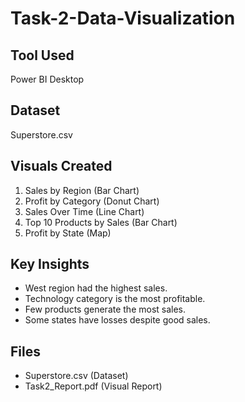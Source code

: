 # Task-2-Data-Visualization

## Tool Used
Power BI Desktop

## Dataset
Superstore.csv

## Visuals Created
1. Sales by Region (Bar Chart)
2. Profit by Category (Donut Chart)
3. Sales Over Time (Line Chart)
4. Top 10 Products by Sales (Bar Chart)
5. Profit by State (Map)

## Key Insights
- West region had the highest sales.
- Technology category is the most profitable.
- Few products generate the most sales.
- Some states have losses despite good sales.

## Files
- Superstore.csv (Dataset)
- Task2_Report.pdf (Visual Report)
